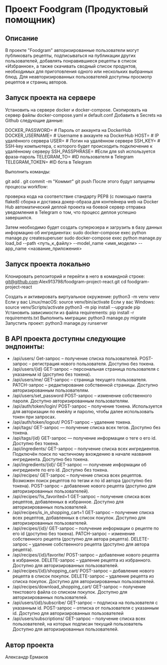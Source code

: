 # Проект Foodgram (Продуктовый помощник)
## Описание
В проекте "Foodgram" авторизированные пользователи могут публиковать рецепты, подписываться на публикации других пользователей, добавлять понравившиеся рецепты в список «Избранное», а также скачивать сводный список продуктов, необходимых для приготовления одного или нескольких выбранных блюд. Для неавторизированных пользователей доступны просмотр рецептов и страниц авторов.
## Запуск проекта на сервере
Установить на сервере docker и docker-compose. Скопировать на сервер файлы docker-compose.yaml и default.conf
Добавить в Secrets на Github следующие данные:

DOCKER_PASSWORD= # Пароль от аккаунта на DockerHub
DOCKER_USERNAME= # Username в аккаунте на DockerHub
HOST= # IP удалённого сервера
USER= # Логин на удалённом сервере
SSH_KEY= # SSH-key компьютера, с которого будет происходить подключение к удалённому серверу
SSH_PASSPHRASE= #Если для ssh используется фраза-пароль
TELEGRAM_TO= #ID пользователя в Telegram
TELEGRAM_TOKEN= #ID бота в Telegram

Выполнить команды:

git add .
git commit -m "Коммит"
git push
После этого будут запущены процессы workflow:

проверка кода на соответствие стандарту PEP8 (с помощью пакета flake8)
сборка и доставка докер-образа для контейнера web на Docker Hub
автоматический деплой проекта на боевой сервер
отправка уведомления в Telegram о том, что процесс деплоя успешно завершился.

Затем необходимо будет создать суперюзера и загрузить в базу данных информацию об ингредиентах:
sudo docker-compose exec python manage.py createsuperuser
sudo docker-compose exec python manage.py load_bd --path <путь_к_файлу> --model_name <имя_модели> --app_name <название_приложения>

## Запуск проекта локально
Клонировать репозиторий и перейти в него в командной строке:
git@github.com:Alex913798/foodgram-project-react.git cd foodgram-project-react

Создать и активировать виртуальное окружение:
python3 -m venv venv
Если у вас Linux/macOS: source venv/bin/activate
Если у вас Windows: source venv/Scripts/activate
python3 -m pip install --upgrade pip
Установить зависимости из файла requirements:
pip install -r requirements.txt
Выполнить миграции:
python3 manage.py migrate
Запустить проект:
python3 manage.py runserver

## В API проекта доступны следующие эндпоинты:
- /api/users/ Get-запрос – получение списка пользователей. POST-запрос – регистрация нового пользователя. Доступно без токена.
- /api/users/{id} GET-запрос – персональная страница пользователя с указанным id (доступно без токена).
- /api/users/me/ GET-запрос – страница текущего пользователя. PATCH-запрос – редактирование собственной страницы. Доступно авторизированным пользователям.
- /api/users/set_password POST-запрос – изменение собственного пароля. Доступно авторизированным пользователям.
- /api/auth/token/login/ POST-запрос – получение токена. Используется для авторизации по емейлу и паролю, чтобы далее использовать токен при запросах.
- /api/auth/token/logout/ POST-запрос – удаление токена.
- /api/tags/ GET-запрос — получение списка всех тегов. Доступно без токена.
- /api/tags/{id} GET-запрос — получение информации о теге о его id. Доступно без токена.
- /api/ingredients/ GET-запрос – получение списка всех ингредиентов. Подключён поиск по частичному вхождению в начале названия ингредиента. Доступно без токена.
- /api/ingredients/{id}/ GET-запрос — получение информации об ингредиенте по его id. Доступно без токена.
- /api/recipes/ GET-запрос – получение списка всех рецептов. Возможен поиск рецептов по тегам и по id автора (доступно без токена). POST-запрос – добавление нового рецепта (доступно для авторизированных пользователей).
- /api/recipes/?is_favorited=1 GET-запрос – получение списка всех рецептов, добавленных в избранное. Доступно для авторизированных пользователей.
- /api/recipes/is_in_shopping_cart=1 GET-запрос – получение списка всех рецептов, добавленных в список покупок. Доступно для авторизированных пользователей.
- /api/recipes/{id}/ GET-запрос – получение информации о рецепте по его id (доступно без токена). PATCH-запрос – изменение собственного рецепта (доступно для автора рецепта). DELETE-запрос – удаление собственного рецепта (доступно для автора рецепта).
- /api/recipes/{id}/favorite/ POST-запрос – добавление нового рецепта в избранное. DELETE-запрос – удаление рецепта из избранного. Доступно для авторизированных пользователей.
- /api/recipes/{id}/shopping_cart/ POST-запрос – добавление нового рецепта в список покупок. DELETE-запрос – удаление рецепта из списка покупок. Доступно для авторизированных пользователей.
- /api/recipes/download_shopping_cart/ GET-запрос – получение текстового файла со списком покупок. Доступно для авторизированных пользователей.
- /api/users/{id}/subscribe/ GET-запрос – подписка на пользователя с указанным id. POST-запрос – отписка от пользователя с указанным id. Доступно для авторизированных пользователей
- /api/users/subscriptions/ GET-запрос – получение списка всех пользователей, на которых подписан текущий пользователь Доступно для авторизированных пользователей.

## Автор проекта
Александр Ермаков